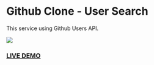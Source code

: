 # Github Clone - User Search 
This service using Github Users API. 

<img src="https://i.imgur.com/ZJRR6AX.png"></img>
### <a href="https://github-search-onur.netlify.app">LIVE DEMO</a>
